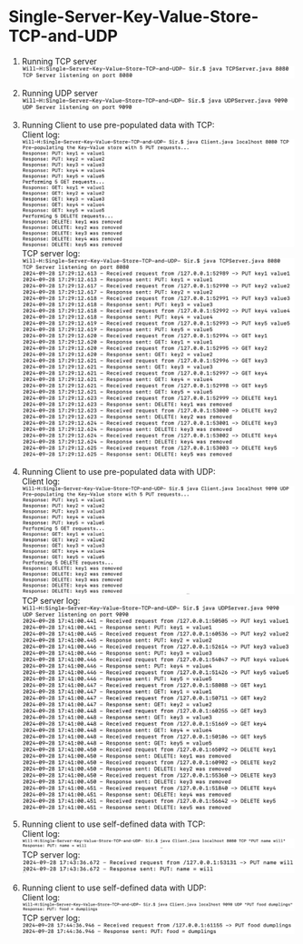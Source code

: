 # Single-Server-Key-Value-Store-TCP-and-UDP

1. Running TCP server
![alt text](img/image.png)

2. Running UDP server
![alt text](img/image-2.png)

3. Running Client to use pre-populated data with TCP:\
Client log:
![alt text](img/image-3.png)
TCP server log:
![alt text](img/image-4.png)

4. Running Client to use pre-populated data with UDP:\
Client log:
![alt text](img/image-5.png)
TCP server log:
![alt text](img/image-6.png)

5. Running client to use self-defined data with TCP:\
Client log:
![alt text](img/image-7.png)
TCP server log:
![alt text](img/image-8.png)

6. Running client to use self-defined data with UDP:\
Client log:
![alt text](img/image-9.png)
TCP server log:
![alt text](img/image-10.png)
